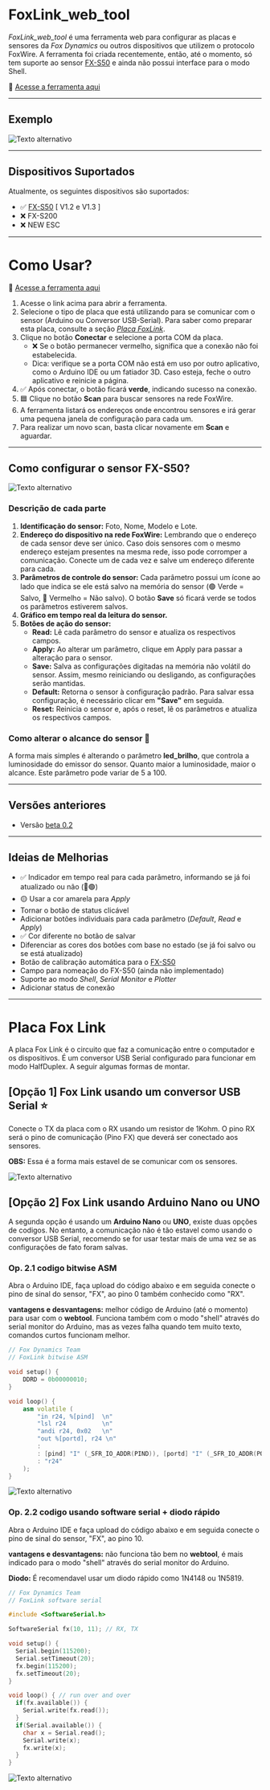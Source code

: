 # FoxLink_web_tool

_FoxLink_web_tool_ é uma ferramenta web para configurar as placas e sensores da _Fox Dynamics_ ou outros dispositivos que utilizem o protocolo FoxWire. A ferramenta foi criada recentemente, então, até o momento, só tem suporte ao sensor [FX-S50](https://github.com/luisf18/FXDevices/tree/main/Sensor_FXS50) e ainda não possui interface para o modo Shell.

🔗 [Acesse a ferramenta aqui](https://luisf18.github.io/FoxLink_web_tool/)

---

## Exemplo
![Texto alternativo](images/example.png)

---

## Dispositivos Suportados
Atualmente, os seguintes dispositivos são suportados:
- ✅ [FX-S50](https://github.com/luisf18/FXDevices/tree/main/Sensor_FXS50) [ V1.2 e V1.3 ]
- ❌ FX-S200
- ❌ NEW ESC

---

# Como Usar?

🔗 [Acesse a ferramenta aqui](https://luisf18.github.io/FoxLink_web_tool/)

1. Acesse o link acima para abrir a ferramenta.
2. Selecione o tipo de placa que está utilizando para se comunicar com o sensor (Arduino ou Conversor USB-Serial). Para saber como preparar esta placa, consulte a seção [_Placa FoxLink_](#placa-Fox-Link).
3. Clique no botão **Conectar** e selecione a porta COM da placa.
   - ❌ Se o botão permanecer vermelho, significa que a conexão não foi estabelecida.
   - Dica: verifique se a porta COM não está em uso por outro aplicativo, como o Arduino IDE ou um fatiador 3D. Caso esteja, feche o outro aplicativo e reinicie a página.
4. ✅ Após conectar, o botão ficará **verde**, indicando sucesso na conexão.
5. 🟦 Clique no botão **Scan** para buscar sensores na rede FoxWire.
6. A ferramenta listará os endereços onde encontrou sensores e irá gerar uma pequena janela de configuração para cada um.
7. Para realizar um novo scan, basta clicar novamente em **Scan** e aguardar.

---

## Como configurar o sensor FX-S50?

![Texto alternativo](images/example_fxs50.png)

### Descrição de cada parte
1. **Identificação do sensor:** Foto, Nome, Modelo e Lote.
2. **Endereço do dispositivo na rede FoxWire:** Lembrando que o endereço de cada sensor deve ser único. Caso dois sensores com o mesmo endereço estejam presentes na mesma rede, isso pode corromper a comunicação. Conecte um de cada vez e salve um endereço diferente para cada.
3. **Parâmetros de controle do sensor:** Cada parâmetro possui um ícone ao lado que indica se ele está salvo na memória do sensor (🟢 Verde = Salvo, 🔴 Vermelho = Não salvo). O botão **Save** só ficará verde se todos os parâmetros estiverem salvos.
4. **Gráfico em tempo real da leitura do sensor.**
5. **Botões de ação do sensor:**
    - **Read:** Lê cada parâmetro do sensor e atualiza os respectivos campos.
    - **Apply:** Ao alterar um parâmetro, clique em Apply para passar a alteração para o sensor.
    - **Save:** Salva as configurações digitadas na memória não volátil do sensor. Assim, mesmo reiniciando ou desligando, as configurações serão mantidas.
    - **Default:** Retorna o sensor à configuração padrão. Para salvar essa configuração, é necessário clicar em **"Save"** em seguida.
    - **Reset:** Reinicia o sensor e, após o reset, lê os parâmetros e atualiza os respectivos campos.

### Como alterar o alcance do sensor 📏
A forma mais simples é alterando o parâmetro **led_brilho**, que controla a luminosidade do emissor do sensor. Quanto maior a luminosidade, maior o alcance. Este parâmetro pode variar de 5 a 100.

---

## Versões anteriores
- Versão [beta 0.2](https://luisf18.github.io/FoxLink_web_tool/index_foxwire_v0_2)

---

## Ideias de Melhorias
- ✅ Indicador em tempo real para cada parâmetro, informando se já foi atualizado ou não (🔴🟢)
- 🟡 Usar a cor amarela para _Apply_
- Tornar o botão de status clicável
- Adicionar botões individuais para cada parâmetro (_Default_, _Read_ e _Apply_)
- ✅ Cor diferente no botão de salvar
- Diferenciar as cores dos botões com base no estado (se já foi salvo ou se está atualizado)
- Botão de calibração automática para o [FX-S50](https://foxdynamics.com/fx-s50)
- Campo para nomeação do FX-S50 (ainda não implementado)
- Suporte ao modo _Shell_, _Serial Monitor_ e _Plotter_
- Adicionar status de conexão

---

# Placa Fox Link

A placa Fox Link é o circuito que faz a comunicação entre o computador e os dispositivos. É um conversor USB Serial configurado para funcionar em modo HalfDuplex. A seguir algumas formas de montar.

## [Opção 1] Fox Link usando um conversor USB Serial ⭐️

Conecte o TX da placa com o RX usando um resistor de 1Kohm. O pino RX será o pino de comunicação (Pino FX) que deverá ser conectado aos sensores.

**OBS:** Essa é a forma mais estavel de se comunicar com  os sensores.

![Texto alternativo](images/foxlink_usbserial.png)

## [Opção 2] Fox Link usando Arduino Nano ou UNO

A segunda opção é usando um **Arduino Nano** ou **UNO**, existe duas opções de codigos. No entanto, a comunicação não é tão estavel como usando o conversor USB Serial, recomendo se for usar testar mais de uma vez se as configurações de fato foram salvas.

### Op. 2.1 codigo bitwise ASM

Abra o Arduino IDE, faça upload do código abaixo e em seguida conecte o pino de sinal do sensor, "FX", ao pino 0 também conhecido como "RX".

**vantagens e desvantagens:** melhor código de Arduino (até o momento) para usar com o **webtool**. Funciona também com o modo "shell" através do serial monitor do Arduino, mas as vezes falha quando tem muito texto, comandos curtos funcionam melhor.

```c++
// Fox Dynamics Team
// FoxLink bitwise ASM

void setup() {
    DDRD = 0b00000010;
}

void loop() {
    asm volatile (
        "in r24, %[pind]  \n"
        "lsl r24          \n"
        "andi r24, 0x02   \n"
        "out %[portd], r24 \n"
        :
        : [pind] "I" (_SFR_IO_ADDR(PIND)), [portd] "I" (_SFR_IO_ADDR(PORTD))
        : "r24"
    );
} 
```

![Texto alternativo](images/foxlink_arduino_asm.png)


### Op. 2.2 codigo usando software serial + diodo rápido

Abra o Arduino IDE e faça upload do código abaixo e em seguida conecte o pino de sinal do sensor, "FX", ao pino 10.

**vantagens e desvantagens:** não funciona tão bem no **webtool**, é mais indicado para o modo "shell" através do serial monitor do Arduino.

**Diodo:** É recomendavel usar um diodo rápido como 1N4148 ou 1N5819.

```c++
// Fox Dynamics Team
// FoxLink software serial

#include <SoftwareSerial.h>

SoftwareSerial fx(10, 11); // RX, TX

void setup() {
  Serial.begin(115200);
  Serial.setTimeout(20);
  fx.begin(115200);
  fx.setTimeout(20);
}

void loop() { // run over and over
  if(fx.available()) {
    Serial.write(fx.read());
  }
  if(Serial.available()) {
    char x = Serial.read();
    Serial.write(x);
    fx.write(x);
  }
}
```

![Texto alternativo](images/foxlink_arduino_softwareserial.png)



